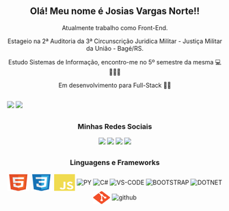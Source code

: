 <div align="center">
 
## Olá! Meu nome é Josias Vargas Norte!!

</div>

<div align="center">

<p align="center"> Atualmente trabalho como Front-End.</p>
<p align="center"> Estageio na 2ª Auditoria da 3ª Circunscrição Juridica Militar - Justiça Militar da União - Bagé/RS.</p>
  <p align="center"> Estudo Sistemas de Informação, encontro-me no 5º semestre da mesma 💻👨🏾‍🎓</p>
  <p align="center"> Em desenvolvimento para Full-Stack 👨‍💻 </p>

 </div> 
 
 ##
  
<div
<a href="https://github.com/JosiasNorte">
<img height="180em" src="https://github-readme-stats.vercel.app/api?username=JosiasNorte&show_icons=true&theme=dark">
<img height="180em" src="https://github-readme-stats.vercel.app/api/top-langs/?username=JosiasNorte&layout=">

</div>


##

<div align="center">
  
### Minhas Redes Sociais
  
</div>
<div align="center">
<a href="https://www.instagram.com/josias_norte/" target="_blank"><img src="https://img.shields.io/badge/-Instagram-%23E4405F?style=for-the-badge&logo=instagram&logoColor=white" target="_blank"></a>
 	<!--<a href="" target="_blank"><img src="https://img.shields.io/badge/Twitch-9146FF?style=for-the-badge&logo=twitch&logoColor=white" target="_blank"></a>
 <a href="Josias Vargas#6787" target="_blank"><img src="https://img.shields.io/badge/Discord-7289DA?style=for-the-badge&logo=discord&logoColor=white" target="_blank"></a>-->
  <a href = "mailto:josiasnorte@gmail.com"><img src="https://img.shields.io/badge/-Gmail-%23333?style=for-the-badge&logo=gmail&logoColor=white" target="_blank"></a>
  <a href="https://www.linkedin.com/in/josias-vargas-47641a188/" target="_blank"><img src="https://img.shields.io/badge/-LinkedIn-%230077B5?style=for-the-badge&logo=linkedin&logoColor=white" target="_blank"></a>  
  <a href="https://www.facebook.com/josias.vargasnorte" target="_blank"><img src="https://img.shields.io/badge/Facebook-1877F2?style=for-the-badge&logo=facebook&logoColor=white" target="_blank"></a>
                                 </div>      


##

<div align="center">
  
 ### Linguagens e Frameworks
  
<img align="center" alt="HTML" height="40" width="50" src="https://raw.githubusercontent.com/devicons/devicon/master/icons/html5/html5-original.svg">
<img align="center" alt="CSS" height="40" width="50" src="https://raw.githubusercontent.com/devicons/devicon/master/icons/css3/css3-original.svg">
<img align="center" alt="JS" height="40" width="50" src="https://raw.githubusercontent.com/devicons/devicon/master/icons/javascript/javascript-plain.svg">
<img align="center" alt="PY" height="40" widht="50" src="https://cdn.jsdelivr.net/gh/devicons/devicon/icons/python/python-original.svg" />
<img align="center" alt="C#" height="40" widht="50" src="https://cdn.jsdelivr.net/gh/devicons/devicon/icons/csharp/csharp-original.svg" />
<img align="center" alt="VS-CODE" height="40" widht="50" src="https://cdn.jsdelivr.net/gh/devicons/devicon/icons/visualstudio/visualstudio-plain.svg" />
<img align="center" alt="BOOTSTRAP" height="40" widht="50" src="https://cdn.jsdelivr.net/gh/devicons/devicon/icons/bootstrap/bootstrap-original.svg" />
<img align="center" alt="DOTNET" height="40" widht="50"src="https://cdn.jsdelivr.net/gh/devicons/devicon/icons/dot-net/dot-net-original.svg" />
<img align="center" alt="git" height="30" width="40" src="https://raw.githubusercontent.com/devicons/devicon/master/icons/git/git-original.svg">
<img align="center" alt="github" height="35" width="35" src="https://cdn.jsdelivr.net/gh/devicons/devicon/icons/github/github-original.svg">
</div>  

##

<div align="center">
  
  
  
</div>


